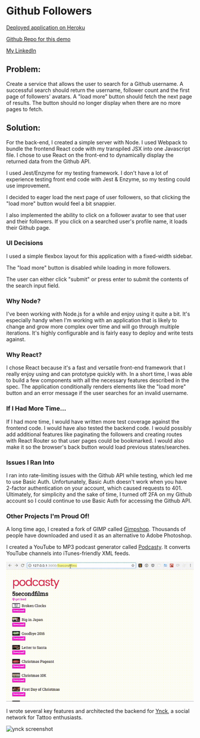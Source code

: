 # Github Followers
[Deployed application on Heroku](https://gh-follower-demo-app.herokuapp.com/)

[Github Repo for this demo](https://github.com/plasticbugs/gh-followers)

[My LinkedIn](https://www.linkedin.com/in/scott-moschella/)

## Problem:
Create a service that allows the user to search for a Github username. A successful search should return the username, follower count and the first page of followers' avatars. A "load more" button should fetch the next page of results. The button should no longer display when there are no more pages to fetch.

## Solution:
For the back-end, I created a simple server with Node. I used Webpack to bundle the frontend React code with my transpiled JSX into one Javascript file. I chose to use React on the front-end to dynamically display the returned data from the Github API.

I used Jest/Enzyme for my testing framework. I don't have a lot of experience testing front end code with Jest & Enzyme, so my testing could use improvement.

I decided to eager load the next page of user followers, so that clicking the "load more" button would feel a bit snappier.

I also implemented the ability to click on a follower avatar to see that user and their followers. If you click on a searched user's profile name, it loads their Github page.

### UI Decisions
I used a simple flexbox layout for this application with a fixed-width sidebar.

The "load more" button is disabled while loading in more followers.

The user can either click "submit" or press enter to submit the contents of the search input field.

### Why Node?
I've been working with Node.js for a while and enjoy using it quite a bit. It's especially handy when I'm working with an application that is likely to change and grow more complex over time and will go through multiple iterations. It's highly configurable and is fairly easy to deploy and write tests against.

### Why React?
I chose React because it's a fast and versatile front-end framework that I really enjoy using and can prototype quickly with. In a short time, I was able to build a few components with all the necessary features described in the spec. The application conditionally renders elements like the "load more" button and an error message if the user searches for an invalid username.

### If I Had More Time...

If I had more time, I would have written more test coverage against the frontend code. I would have also tested the backend code. I would possibly add additional features like paginating the followers and creating routes with React Router so that user pages could be bookmarked. I would also make it so the browser's back button would load previous states/searches.

### Issues I Ran Into

I ran into rate-limiting issues with the Github API while testing, which led me to use Basic Auth. Unfortunately, Basic Auth doesn't work when you have 2-factor authentication on your account, which caused requests to 401. Ultimately, for simplicity and the sake of time, I turned off 2FA on my Github account so I could continue to use Basic Auth for accessing the Github API.

### Other Projects I'm Proud Of!

A long time ago, I created a fork of GIMP called [Gimpshop](https://en.wikipedia.org/wiki/GIMPshop). Thousands of people have downloaded and used it as an alternative to Adobe Photoshop.

I created a YouTube to MP3 podcast generator called [Podcasty](https://github.com/plasticbugs/podcasty). It converts YouTube channels into iTunes-friendly XML feeds.

![podcast gif](https://raw.githubusercontent.com/plasticbugs/podcasty/master/demo.gif)

I wrote several key features and architected the backend for [Ynck](http://www.ynck.io), a social network for Tattoo enthusiasts.

![ynck screenshot](https://media.licdn.com/media-proxy/ext?w=800&h=800&f=n&hash=GwrTXYMha51SX4LTHV%2BXyKR9o1U%3D&ora=1%2CaFBCTXdkRmpGL2lvQUFBPQ%2CxAVta9Er0Vinkhwfjw8177yE41y87UNCVordEGXyD3u0qYrdf3HtfsfZL-TzuQ4RcC0clFAyKvL6QzflD5S-L43meNtx3Z7gJo24ZxUBbFImi24)